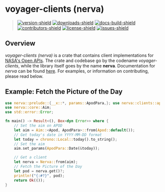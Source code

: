 # voyager-clients (nerva)

> [![version-shield]][crate-link] [![downloads-shield]][crate-link] [![docs-build-shield]][docs-url] [![contributors-shield]][contributors-url] [![license-shield]][license-url] [![issues-shield]][issues-url]

## Overview

_voyager-clients (nerva)_ is a crate that contains client implementations for [NASA's Open APIs](https://api.nasa.gov). The crate and codebase go by the codename
_voyager-clients_, while the library itself goes by the name **nerva**. Documentation for _nerva_ can be found [here](https://docs.rs/voyager_client/0.3.4/voyager_client/). For examples, or information on contributing, please read below.

## Example: Fetch the Picture of the Day

```Rust
use nerva::prelude::{__x::*, params::ApodPara,}; use nerva::clients::apod::Apod;
use nerva::core::Aim;
use std::error::Error;

fn main() -> Result<(), Box<dyn Error>> where {
    // Set the aim on APOD
    let aim = Aim::<Apod, ApodPara>::from(Apod::default());
    // Get today's date in YYYY-MM-DD format
    let today = chrono::Local::today().to_string();
    // Set the aim
    aim.set_params(ApodPara::Date(&today));

    // Get a client
    let nerva = Nerva::from(aim);
    // Fetch the Picture of the Day
    let pod = nerva.get()?;
    println!("{:#?}", pod);
    return Ok(());
}
```

[version-shield]: https://img.shields.io/crates/v/voyager_client?style=plastic
[contributors-shield]: https://img.shields.io/github/contributors/ethgallucci/voyager?style=plastic
[contributors-url]: https://github.com/ethgallucci/voyager/graphs/contributors
[issues-shield]: https://img.shields.io/github/issues/ethgallucci/voyager?style=plastic
[issues-url]: https://github.com/ethgallucci/voyager/issues
[license-shield]: https://img.shields.io/crates/l/voyager_client?style=plastic
[license-url]: https://github.com/ethgallucci/voyager/blob/main/LICENSE
[commit-shield]: https://img.shields.io/github/commit-activity/w/ethgallucci/voyager?style=plastic
[commit-url]: https://github.com/ethgallucci/voyager/commits/main
[downloads-shield]: https://img.shields.io/crates/d/voyager_client?style=plastic
[crate-link]: https://crates.io/crates/voyager_client
[docs-build-shield]: https://img.shields.io/docsrs/voyager_client/latest?label=build&style=plastic
[docs-url]: https://docs.rs/voyager_client
